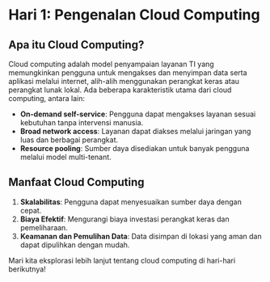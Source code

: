 # Hari 1: Pengenalan Cloud Computing

## Apa itu Cloud Computing?

Cloud computing adalah model penyampaian layanan TI yang memungkinkan pengguna untuk mengakses dan menyimpan data serta aplikasi melalui internet, alih-alih menggunakan perangkat keras atau perangkat lunak lokal. Ada beberapa karakteristik utama dari cloud computing, antara lain:

- **On-demand self-service**: Pengguna dapat mengakses layanan sesuai kebutuhan tanpa intervensi manusia.
- **Broad network access**: Layanan dapat diakses melalui jaringan yang luas dan berbagai perangkat.
- **Resource pooling**: Sumber daya disediakan untuk banyak pengguna melalui model multi-tenant.

## Manfaat Cloud Computing

1. **Skalabilitas**: Pengguna dapat menyesuaikan sumber daya dengan cepat.
2. **Biaya Efektif**: Mengurangi biaya investasi perangkat keras dan pemeliharaan.
3. **Keamanan dan Pemulihan Data**: Data disimpan di lokasi yang aman dan dapat dipulihkan dengan mudah.

Mari kita eksplorasi lebih lanjut tentang cloud computing di hari-hari berikutnya!
